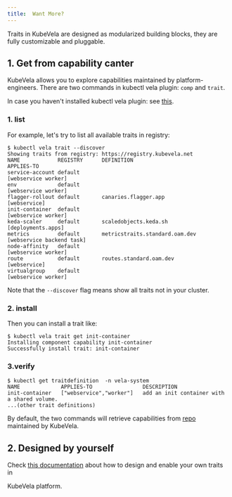 ```yaml
---
title:  Want More?
---
```


Traits in KubeVela are designed as modularized building blocks, they are fully customizable and pluggable.

## 1. Get from capability canter

KubeVela allows you to explore capabilities maintained by platform-engineers. There are two commands in kubectl vela
plugin: `comp` and `trait`.

In case you haven't installed kubectl vela plugin: see [this](../../developers/references/kubectl-plugin#install-kubectl-vela-plugin).

### 1. list

For example, let's try to list all available traits in registry:

```shell
$ kubectl vela trait --discover
Showing traits from registry: https://registry.kubevela.net
NAME           	REGISTRY	  DEFINITION                    		APPLIES-TO               
service-account	default  	                              		    [webservice worker]      
env            	default 		                                    [webservice worker]      
flagger-rollout	default       canaries.flagger.app          		[webservice]             
init-container 	default 		                                    [webservice worker]      
keda-scaler    	default       scaledobjects.keda.sh         		[deployments.apps]       
metrics        	default       metricstraits.standard.oam.dev		[webservice backend task]
node-affinity  	default		                              		    [webservice worker]      
route          	default       routes.standard.oam.dev       		[webservice]             
virtualgroup   	default		                              		    [webservice worker] 
```
Note that the `--discover` flag means show all traits not in your cluster.

### 2. install

Then you can install a trait like:

```shell
$ kubectl vela trait get init-container
Installing component capability init-container
Successfully install trait: init-container                                                                                                 
```

### 3.verify

```shell
$ kubectl get traitdefinition  -n vela-system
NAME             APPLIES-TO                DESCRIPTION
init-container   ["webservice","worker"]   add an init container with a shared volume.
...(other trait definitions)
```

By default, the two commands will retrieve capabilities
from [repo](https://registry.kubevela.net) maintained by KubeVela.

## 2. Designed by yourself


Check [this documentation](../../platform-engineers/traits/customize-trait) about how to design and enable your own traits in

KubeVela platform.